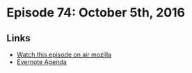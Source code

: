 # Episode 74: October 5th, 2016

## Links
* [Watch this episode on air mozilla](https://air.mozilla.org/the-joy-of-coding-episode-74/)
* [Evernote Agenda](https://www.evernote.com/l/AbJvJYdwwl9IarF_uAxyJTuKm-ntFcMNlgc)

